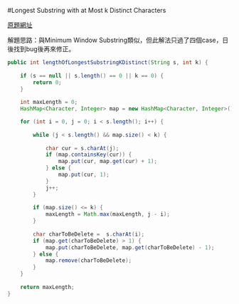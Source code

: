 #Longest Substring with at Most k Distinct Characters

[原題網址](http://www.lintcode.com/en/problem/longest-substring-with-at-most-k-distinct-characters/)

解題思路：與Minimum Window Substring類似，但此解法只過了四個case，日後找到bug後再來修正。
```java
public int lengthOfLongestSubstringKDistinct(String s, int k) {
        
    if (s == null || s.length() == 0 || k == 0) {
        return 0;
    }
    
    int maxLength = 0;
    HashMap<Character, Integer> map = new HashMap<Character, Integer>();

    for (int i = 0, j = 0; i < s.length(); i++) {
        
        while (j < s.length() && map.size() < k) {
            
            char cur = s.charAt(j);
            if (map.containsKey(cur)) {
                map.put(cur, map.get(cur) + 1);
            } else {
                map.put(cur, 1);
            }
            j++;
        } 
        
        if (map.size() <= k) {
            maxLength = Math.max(maxLength, j - i);    
        }
        
        char charToBeDelete =  s.charAt(i);
        if (map.get(charToBeDelete) > 1) {
            map.put(charToBeDelete, map.get(charToBeDelete) - 1);
        } else {
            map.remove(charToBeDelete);
        }
    }
    
    return maxLength;
}
```